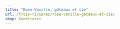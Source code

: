 ```yaml
---
title: "Rose-Vanille, gâteaux et cie"
url: /trois-rivieres/rose-vanille-gateaux-et-cie/
shop: Konditorei
---
```

